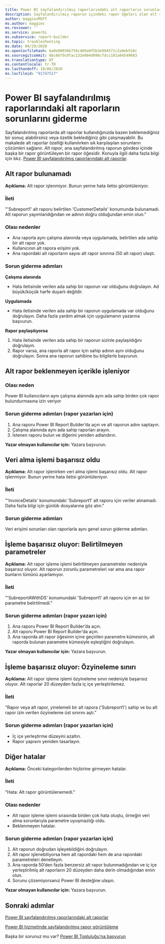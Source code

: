 ```yaml
---
title: Power BI sayfalandırılmış raporlarındaki alt raporların sorunlarını giderme
description: Sayfalandırılmış raporun içindeki rapor öğeleri olan alt raporları kullanırken karşılaşılan yaygın sorunların çözümünü öğrenin.
author: maggiesMSFT
ms.author: maggies
ms.reviewer: ''
ms.service: powerbi
ms.subservice: report-builder
ms.topic: troubleshooting
ms.date: 04/29/2020
ms.openlocfilehash: 6a0e90036b759c409a9f5b3e994571c2a0eb510c
ms.sourcegitcommit: 6bc66f9c0fac132e004d096cfdcc191a04549683
ms.translationtype: HT
ms.contentlocale: tr-TR
ms.lasthandoff: 10/06/2020
ms.locfileid: "91747517"
---
```

# <a name="troubleshoot-subreports-in-power-bi-paginated-reports"></a>Power BI sayfalandırılmış raporlarındaki alt raporların sorunlarını giderme

Sayfalandırılmış raporlarda alt raporlar kullandığınızda bazen beklemediğiniz bir sonuç alabilirsiniz veya özellik beklediğiniz gibi çalışmayabilir. Bu makalede alt raporlar özelliği kullanılırken sık karşılaşılan sorunların çözümleri sağlanır. *Alt rapor*, ana sayfalandırılmış raporun gövdesi içinde başka bir rapor görüntüleyen bir rapor öğesidir. Konuyla ilgili daha fazla bilgi için bkz. [Power BI sayfalandırılmış raporlarındaki alt raporlar](subreports.md).

## <a name="subreport-couldnt-be-found"></a>Alt rapor bulunamadı

**Açıklama:** Alt rapor işlenmiyor. Bunun yerine hata iletisi görüntüleniyor.

### <a name="message"></a>İleti

"'Subreport1' alt raporu belirtilen 'CustomerDetails' konumunda bulunamadı. Alt raporun yayımlandığından ve adının doğru olduğundan emin olun."

### <a name="possible-reasons"></a>Olası nedenler

- Ana raporla aynı çalışma alanında veya uygulamada, belirtilen ada sahip bir alt rapor yok.
- Kullanıcının alt rapora erişimi yok.
- Ana rapordaki alt raporların sayısı alt rapor sınırına (50 alt rapor) ulaştı.

### <a name="troubleshooting-steps"></a>Sorun giderme adımları

**Çalışma alanında**

- Hata iletisinde verilen ada sahip bir raporun var olduğunu doğrulayın. Ad büyük/küçük harfe duyarlı değildir.

**Uygulamada**

- Hata iletisinde verilen ada sahip bir raporun uygulamada var olduğunu doğrulayın. Daha fazla yardım almak için uygulamanın yazarına başvurun.

**Rapor paylaşılıyorsa**

1. Hata iletisinde verilen ada sahip bir raporun sizinle paylaşıldığını doğrulayın.
2. Rapor varsa, ana raporla alt rapor için sahip adının aynı olduğunu doğrulayın. Sonra ana raporun sahibine bu bilgilerle başvurun.

## <a name="subreport-renders-with-unexpected-content"></a>Alt rapor beklenmeyen içerikle işleniyor

### <a name="possible-reason"></a>Olası neden

Power BI kullanıcıların aynı çalışma alanında aynı ada sahip birden çok rapor bulundurmasına izin veriyor

### <a name="troubleshooting-steps-for-report-authors"></a>Sorun giderme adımları (rapor yazarları için)

1. Ana raporu Power BI Report Builder’da açın ve alt raporun adını saptayın.
2. Çalışma alanında aynı ada sahip raporları arayın.
3. İstenen raporu bulun ve diğerini yeniden adlandırın.

**Yazar olmayan kullanıcılar için:** Yazara başvurun.

## <a name="data-retrieval-fails"></a>Veri alma işlemi başarısız oldu

**Açıklama:** Alt rapor işlenirken veri alma işlemi başarısız oldu. Alt rapor işlenmiyor. Bunun yerine hata iletisi görüntüleniyor.

### <a name="message"></a>İleti

"'InvoiceDetails' konumundaki 'Subreport1' alt raporu için veriler alınamadı. Daha fazla bilgi için günlük dosyalarına göz atın."

### <a name="troubleshooting-steps"></a>Sorun giderme adımları

Veri erişimi sorunları olan raporlarla aynı genel sorun giderme adımları.

## <a name="rendering-fails-unspecified-parameters"></a>İşleme başarısız oluyor: Belirtilmeyen parametreler

**Açıklama:** Alt rapor işleme işlemi belirtilmeyen parametreler nedeniyle başarısız oluyor. Alt raporun zorunlu parametreleri var ama ana rapor bunların tümünü ayarlamıyor.

### <a name="message"></a>İleti 
"'SubreportAWithDS' konumundaki 'Subreport1' alt raporu için en az bir parametre belirtilmedi."

### <a name="troubleshooting-steps-for-the-report-author"></a>Sorun giderme adımları (rapor yazarı için)

1. Ana raporu Power BI Report Builder’da açın.
2. Alt raporu Power BI Report Builder’da açın.
3. Ana raporda alt rapor öğesinin içine geçirilen parametre kümesinin, alt raporda bulunan parametre kümesiyle eşleştiğini doğrulayın.

**Yazar olmayan kullanıcılar için:** Yazara başvurun.

## <a name="rendering-fails-recursion-limit"></a>İşleme başarısız oluyor: Özyineleme sınırı

**Açıklama:** Alt rapor işleme işlemi özyineleme sınırı nedeniyle başarısız oluyor. Alt raporlar 20 düzeyden fazla iç içe yerleştirilemez.

### <a name="message"></a>İleti

"Rapor veya alt rapor, yinelemeli bir alt rapora ('Subreport1') sahip ve bu alt rapor izin verilen özyineleme üst sınırını aştı."

### <a name="troubleshooting-steps-for-report-authors"></a>Sorun giderme adımları (rapor yazarları için)

- İç içe yerleştirme düzeyini azaltın.
- Rapor yapısını yeniden tasarlayın.

## <a name="other-errors"></a>Diğer hatalar

**Açıklama:** Önceki kategorilerden hiçbirine girmeyen hatalar.

### <a name="message"></a>İleti

"Hata: Alt rapor görüntülenemedi."

### <a name="possible-reasons"></a>Olası nedenler

- Alt rapor işleme işlemi sırasında birden çok hata oluştu, örneğin veri alma sorunlarıyla parametre uyuşmazlığı oldu.
- Beklenmeyen hatalar.

### <a name="troubleshooting-steps-for-report-authors"></a>Sorun giderme adımları (rapor yazarları için)

1. Alt raporun doğrudan işleyebildiğini doğrulayın.
2. Alt rapor işlenebiliyorsa hem alt rapordaki hem de ana rapordaki parametreleri denetleyin.
3. Ana raporda 50’den fazla benzersiz alt rapor bulunmadığından ve iç içe yerleştirilmiş alt raporların 20 düzeyden daha derin olmadığından emin olun.
4. Sorunu çözemiyorsanız Power BI desteğine ulaşın.

**Yazar olmayan kullanıcılar için:** Yazara başvurun.

## <a name="next-steps"></a>Sonraki adımlar

[Power BI sayfalandırılmış raporlarındaki alt raporlar](subreports.md)

[Power BI hizmetinde sayfalandırılmış rapor görüntüleme](../consumer/paginated-reports-view-power-bi-service.md)

Başka bir sorunuz mu var? [Power BI Topluluğu'na başvurun](https://community.powerbi.com/)
